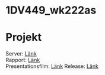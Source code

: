 # 1DV449_wk222as

# Projekt #

Server: [Länk](http://webproject1dv449.azurewebsites.net/) <br />
Rapport: [Länk](https://github.com/WictorKihlbaum/1DV449_wk222as/blob/master/Projektrapport.md) <br />
Presentationsfilm: [Länk](https://www.youtube.com/user/Wicc3/videos?view=0&flow=grid)
Release: [Länk](https://github.com/WictorKihlbaum/WebProject/releases)
